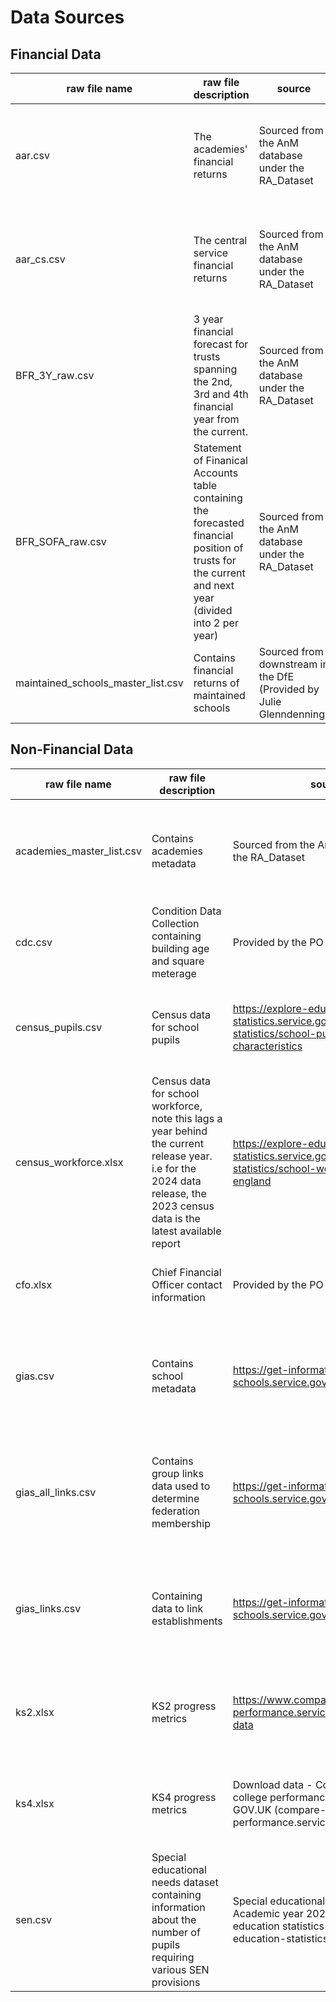 # Data Sources


## Financial Data

| raw file name                                                    | raw file description                                                                                                                                                                                         | source                                                                                                                                            | update frequency                                                                        | acccess instructions                                                                                                                                                                                                                                                                                                                                                                                                                      |     |          |                                                                       |                                                                                                                             |                                                                   |                                                               |
| ---------------------------------------------------------------- | ------------------------------------------------------------------------------------------------------------------------------------------------------------------------------------------------------------ | ------------------------------------------------------------------------------------------------------------------------------------------------- | --------------------------------------------------------------------------------------- | ----------------------------------------------------------------------------------------------------------------------------------------------------------------------------------------------------------------------------------------------------------------------------------------------------------------------------------------------------------------------------------------------------------------------------------------- | --- | -------- | --------------------------------------------------------------------- | --------------------------------------------------------------------------------------------------------------------------- | ----------------------------------------------------------------- | ------------------------------------------------------------- |
| aar.csv                                                    | The academies' financial returns                                                                                                                                                                                         | Sourced from the AnM database under the RA_Dataset                                                                                                                                            | Yearly (January as part of the AAR release)                                               | You will require access to the AnM database in order to extract this file. To get access to the database, please raise the following service now ticket https://dfe.service-now.com/serviceportal?id=sc_cat_item&sys_id=74bc3be81b212d504f999978b04bcb0b The file you will need to extract the view "RA_Datasets.AccountsReturn.vw_AR<Version>_BenchmarkReport_<Year>". An example of such a file name might be AR8_BenchmarkReport_2023 
| aar_cs.csv                                                     | The central service financial returns                                                                                                                         | Sourced from the AnM database under the RA_Dataset                                                                                                                    | Yearly (January as part of the AAR release)                                                           | You will require access to the AnM database in order to extract this file. To get access to the database, please raise the following service now ticket https://dfe.service-now.com/serviceportal?id=sc_cat_item&sys_id=74bc3be81b212d504f999978b04bcb0b The file you will need to extract the view "RA_Datasets.AccountsReturn.vw_AR<Version>_CS_BenchmarkReport_<Year>". An example of such a file name might be AR8_CS_BenchmarkReport_2023
| BFR_3Y_raw.csv                                                    | 3 year financial forecast for trusts spanning the 2nd, 3rd and 4th financial year from the current.                                                                                                                                                                                         | Sourced from the AnM database under the RA_Dataset                                                                                                                                           |  Yearly (August as part of the BFR release) frequency                                                                        | You will require access to the AnM database in order to extract this file. To get access to the database, please raise the following service now ticket https://dfe.service-now.com/serviceportal?id=sc_cat_item&sys_id=74bc3be81b212d504f999978b04bcb0b The file you will need to extract the view "RA_Datasets.BFR.vw_Three_Year_Forecast_<Year>". An example of such a file name might be vw_Three_Year_Forecast_2023
| BFR_SOFA_raw.csv                                                   | Statement of Finanical Accounts table containing the forecasted financial position of trusts for the current and next year (divided into 2 per year)                                                                                                                                                                                         | Sourced from the AnM database under the RA_Dataset                                                                                                                                            | Yearly (August as part of the BFR release)                                                                    | You will require access to the AnM database in order to extract this file. To get access to the database, please raise the following service now ticket https://dfe.service-now.com/serviceportal?id=sc_cat_item&sys_id=74bc3be81b212d504f999978b04bcb0b The file you will need to extract the view "RA_Datasets.BFR.vw_Sofa_<Year>". An example of such a file name might be vw_Sofa_2023 
| maintained_schools_master_list.csv                                                    | Contains financial returns of maintained schools                                                                                 | Sourced from downstream in the DfE (Provided by Julie Glenndenning)                                    | Yearly (September as part of the CFR release)                                                             | File is received from Julie Glenndenning via email at the time of the LA maintained schools' financial returns 





## Non-Financial Data

| raw file name                                                    | raw file description                                                                                                                                                                                         | source                                                                                                                                            | update frequency                                                                        | acccess instructions                                                                                                                                                                                                                                                                                                                                                                                                                      |     |          |                                                                       |                                                                                                                             |                                                                   |                                                               |
| ---------------------------------------------------------------- | ------------------------------------------------------------------------------------------------------------------------------------------------------------------------------------------------------------ | ------------------------------------------------------------------------------------------------------------------------------------------------- | --------------------------------------------------------------------------------------- | ----------------------------------------------------------------------------------------------------------------------------------------------------------------------------------------------------------------------------------------------------------------------------------------------------------------------------------------------------------------------------------------------------------------------------------------- | --- | -------- | --------------------------------------------------------------------- | --------------------------------------------------------------------------------------------------------------------------- | ----------------------------------------------------------------- | ------------------------------------------------------------- |
| academies_master_list.csv                                        | Contains academies metadata                                                                                                                                                                                  | Sourced from the AnM database under the RA_Dataset                                                                                                | Yearly (January as part of the AAR release)                                             | You will require access to the AnM database in order to extract this file. To get access to the database, please raise the following service now ticket: https://dfe.service-now.com/serviceportal?id=sc_cat_item&sys_id=74bc3be81b212d504f999978b04bcb0b The file you will need to extract the view "RA_Datasets.AccountsReturn.vw_AR<Version>_BenchmarkReport_<Year>". An example of such a file name might be AR8_BenchmarkReport_2023 |     
| cdc.csv  | Condition Data Collection containing building age and square meterage | Provided by the PO                                                                                                          | Updated intermittently depending on when a new survey is procured | The file was provided by the PO for the previous data release |
| census_pupils.csv                                                | Census data for school pupils                                                                                                                                                                                | https://explore-education-statistics.service.gov.uk/find-statistics/school-pupils-and-their-characteristics                                       | Updated twice yearly as part of the latest AAR and CFR data drop                        | Open access from website. File is located under "Additional supporting files" > "School level underlying data <Year>" where <Year> could be "2023/2024" for example. 
| census_workforce.xlsx                                            | Census data for school workforce, note this lags a year behind the current release year. i.e for the 2024 data release, the 2023 census data is the latest available report                                  | https://explore-education-statistics.service.gov.uk/find-statistics/school-workforce-in-england                                                   | Updated as part of the latest AAR or CFR data drop                                      | Open access from website. File is located under "Additional supporting files" > "School level summary file"                                                           
| cfo.xlsx                                                         | Chief Financial Officer contact information                                                                                                                                                                  | Provided by the PO                                                                                                                                | Updated intermittently at the request of the PO                                         | The file was provided by the PO for the previous data release                 
| gias.csv                                                         | Contains school metadata                                                                                                                                                                                     | https://get-information-schools.service.gov.uk/Downloads                                                                                          | Updated once per year as part of the CFR drop, taking the most recent September release | Open access from website. File is located under "All Establishment Data" > "Establishment fields CSV"                                                                                            
| gias_all_links.csv                                               | Contains group links data used to determine federation membership                                                                                                                                            | https://get-information-schools.service.gov.uk/Downloads                                                                                          | Updated once per year as part of the CFR drop, taking the most recent September release | Open access from website. File is located under "All Group Data" > "All group records"                                                
| gias_links.csv                                                   | Containing data to link establishments                                                                                                                                                                       | https://get-information-schools.service.gov.uk/Downloads                                                                                          | Updated once per year as part of the CFR drop, taking the most recent September release | Open access from website. File is located under "All Establishment Data" > "Establishment links CSV"                                                                           
| ks2.xlsx                                                         | KS2 progress metrics                                                                                                                                                                                         | https://www.compare-school-performance.service.gov.uk/download-data                                                                               | Updated twice yearly as part of the latest AAR and CFR data drop                        | Select the submission year required, click continue, select all of england, click continue, select Key stage 2 results (final), and key stage 4 results (final), click continue. Choose "Data in XLS format"
| ks4.xlsx | KS4 progress metrics                                                  | Download data - Compare school and college performance data in England - GOV.UK (compare-school-performance.service.gov.uk) | Updated twice yearly as part of the latest AAR and CFR data drop | Select the submission year required, click continue, select all of england, click continue, select Key stage 2 results (final), and key stage 4 results (final), click continue. Choose "Data in XLS format" |
| sen.csv                                                          | Special educational needs dataset containing information about the number of pupils requiring various SEN provisions                                                                                         | Special educational needs in England, Academic year 2023/24 – Explore education statistics – GOV.UK (explore-education-statistics.service.gov.uk) | Updated twice yearly as part of the latest AAR and CFR data drop                        | Open access from website. File is located under "Additional supporting files" > "School level underlying data <Year>" where <Year> could be "2024" for example.                                                                